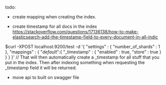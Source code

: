 todo:
- create mapping when creating the index.


- create timestamp for all docs in the index
https://stackoverflow.com/questions/17136138/how-to-make-elasticsearch-add-the-timestamp-field-to-every-document-in-all-indic

$curl -XPOST localhost:9200/test -d '{
"settings" : {
    "number_of_shards" : 1
},
"mappings" : {
    "_default_":{
        "_timestamp" : {
            "enabled" : true,
            "store" : true
        }
    }
  }
}'
// That will then automatically create a _timestamp for all stuff that you put in the index. Then after indexing something when requesting the _timestamp field it will be returned.


- move api to built on swagger file